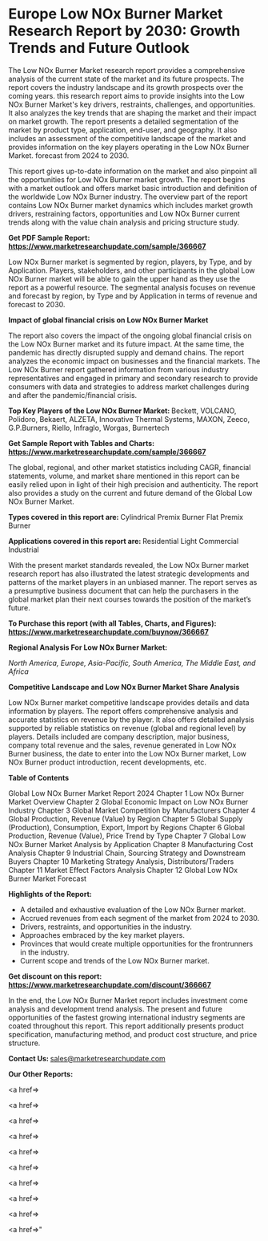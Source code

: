 # Europe Low NOx Burner Market Research Report by 2030: Growth Trends and Future Outlook

The Low NOx Burner Market research report provides a comprehensive analysis of the current state of the market and its future prospects. The report covers the industry landscape and its growth prospects over the coming years. this research report aims to provide insights into the Low NOx Burner Market's key drivers, restraints, challenges, and opportunities. It also analyzes the key trends that are shaping the market and their impact on market growth. The report presents a detailed segmentation of the market by product type, application, end-user, and geography. It also includes an assessment of the competitive landscape of the market and provides information on the key players operating in the Low NOx Burner Market. forecast from 2024 to 2030.

This report gives up-to-date information on the market and also pinpoint all the opportunities for Low NOx Burner market growth. The report begins with a market outlook and offers market basic introduction and definition of the worldwide Low NOx Burner industry. The overview part of the report contains Low NOx Burner market dynamics which includes market growth drivers, restraining factors, opportunities and Low NOx Burner current trends along with the value chain analysis and pricing structure study.

<strong><b>Get PDF Sample Report: <a href=https://www.marketresearchupdate.com/sample/366667>https://www.marketresearchupdate.com/sample/366667</a></b></strong>

Low NOx Burner market is segmented by region, players, by Type, and by Application. Players, stakeholders, and other participants in the global Low NOx Burner market will be able to gain the upper hand as they use the report as a powerful resource. The segmental analysis focuses on revenue and forecast by region, by Type and by Application in terms of revenue and forecast to 2030.

<strong><b>Impact of global financial crisis on Low NOx Burner Market</b></strong>

The report also covers the impact of the ongoing global financial crisis on the Low NOx Burner market and its future impact. At the same time, the pandemic has directly disrupted supply and demand chains. The report analyzes the economic impact on businesses and the financial markets. The Low NOx Burner report gathered information from various industry representatives and engaged in primary and secondary research to provide consumers with data and strategies to address market challenges during and after the pandemic/financial crisis.

<strong><b>Top Key Players of the Low NOx Burner Market:
</b></strong>Beckett, VOLCANO, Polidoro, Bekaert, ALZETA, Innovative Thermal Systems, MAXON, Zeeco, G.P.Burners, Riello, Infraglo, Worgas, Burnertech<strong><b>
</b></strong>

<strong><b>Get Sample Report with Tables and Charts: <a href=https://www.marketresearchupdate.com/sample/366667>https://www.marketresearchupdate.com/sample/366667</a></b></strong>

The global, regional, and other market statistics including CAGR, financial statements, volume, and market share mentioned in this report can be easily relied upon in light of their high precision and authenticity. The report also provides a study on the current and future demand of the Global Low NOx Burner Market.

<strong><b>Types covered in this report are:
</b></strong>Cylindrical Premix Burner
Flat Premix Burner<strong><b>
</b></strong>

<strong><b>Applications covered in this report are:
</b></strong>Residential
Light Commercial
Industrial<strong><b>
</b></strong>

With the present market standards revealed, the Low NOx Burner market research report has also illustrated the latest strategic developments and patterns of the market players in an unbiased manner. The report serves as a presumptive business document that can help the purchasers in the global market plan their next courses towards the position of the market’s future.

<strong><b>To Purchase this report (with all Tables, Charts, and Figures): <a href=https://www.marketresearchupdate.com/buynow/366667>https://www.marketresearchupdate.com/buynow/366667</a></b></strong>

<strong><b>Regional Analysis For Low NOx Burner Market:</b></strong>

<em><i>North America, Europe, Asia-Pacific, South America, The Middle East, and Africa</i></em>

<strong><b>Competitive Landscape and Low NOx Burner Market Share Analysis</b></strong>

Low NOx Burner market competitive landscape provides details and data information by players. The report offers comprehensive analysis and accurate statistics on revenue by the player. It also offers detailed analysis supported by reliable statistics on revenue (global and regional level) by players. Details included are company description, major business, company total revenue and the sales, revenue generated in Low NOx Burner business, the date to enter into the Low NOx Burner market, Low NOx Burner product introduction, recent developments, etc.

<strong><b>Table of Contents</b></strong>

Global Low NOx Burner Market Report 2024
Chapter 1 Low NOx Burner Market Overview
Chapter 2 Global Economic Impact on Low NOx Burner Industry
Chapter 3 Global Market Competition by Manufacturers
Chapter 4 Global Production, Revenue (Value) by Region
Chapter 5 Global Supply (Production), Consumption, Export, Import by Regions
Chapter 6 Global Production, Revenue (Value), Price Trend by Type
Chapter 7 Global Low NOx Burner Market Analysis by Application
Chapter 8 Manufacturing Cost Analysis
Chapter 9 Industrial Chain, Sourcing Strategy and Downstream Buyers
Chapter 10 Marketing Strategy Analysis, Distributors/Traders
Chapter 11 Market Effect Factors Analysis
Chapter 12 Global Low NOx Burner Market Forecast

<strong><b>Highlights of the Report:</b></strong>

- A detailed and exhaustive evaluation of the Low NOx Burner market.
- Accrued revenues from each segment of the market from 2024 to 2030.
- Drivers, restraints, and opportunities in the industry.
- Approaches embraced by the key market players.
- Provinces that would create multiple opportunities for the frontrunners in the industry.
- Current scope and trends of the Low NOx Burner market.

<strong><b>Get discount on this report: <a href=https://www.marketresearchupdate.com/discount/366667>https://www.marketresearchupdate.com/discount/366667</a></b></strong>

In the end, the Low NOx Burner Market report includes investment come analysis and development trend analysis. The present and future opportunities of the fastest growing international industry segments are coated throughout this report. This report additionally presents product specification, manufacturing method, and product cost structure, and price structure.

<strong><b>Contact Us:
</b></strong>sales@marketresearchupdate.com

<strong>Our Other Reports:</strong>

<a href=></a>

<a href=></a>

<a href=></a>

<a href=></a>

<a href=></a>

<a href=></a>

<a href=></a>

<a href=></a>

<a href=></a>

<a href=></a>"
